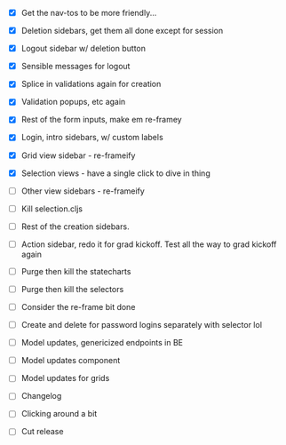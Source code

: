 - [x] Get the nav-tos to be more friendly...
- [x] Deletion sidebars, get them all done except for session
- [x] Logout sidebar w/ deletion button
- [x] Sensible messages for logout
- [x] Splice in validations again for creation

- [x] Validation popups, etc again
- [x] Rest of the form inputs, make em re-framey
- [x] Login, intro sidebars, w/ custom labels

- [x] Grid view sidebar - re-frameify
- [x] Selection views - have a single click to dive in thing

- [ ] Other view sidebars - re-frameify
- [ ] Kill selection.cljs
- [ ] Rest of the creation sidebars.
- [ ] Action sidebar, redo it for grad kickoff. Test all the way to grad kickoff again
- [ ] Purge then kill the statecharts
- [ ] Purge then kill the selectors
- [ ] Consider the re-frame bit done

- [ ] Create and delete for password logins separately with selector lol
- [ ] Model updates, genericized endpoints in BE
- [ ] Model updates component
- [ ] Model updates for grids
- [ ] Changelog
- [ ] Clicking around a bit
- [ ] Cut release
